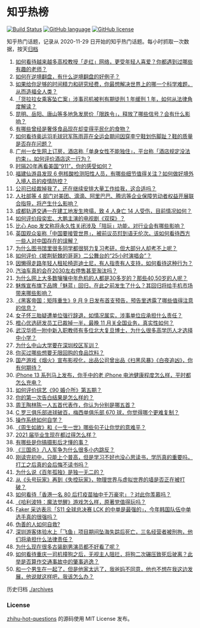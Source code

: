 # 知乎热榜
[![Build Status](https://github.com/ToWeLong/zhihu-hot-questions/workflows/CI/badge.svg)](https://github.com/ToWeLong/zhihu-hot-questions/actions)
[![GitHub language](https://img.shields.io/badge/language-golang-orange.svg)](https://golang.org/)
[![GitHub license](https://img.shields.io/github/license/ToWeLong/zhihu-hot-questions)](https://github.com/ToWeLong/zhihu-hot-questions/blob/main/LICENSE)

知乎热门话题，记录从 2020-11-29 日开始的知乎热门话题。每小时抓取一次数据，按天[归档](./archives)

<!-- BEGIN -->

1. [如何看待越来越多高校教授「走红」网络，更受年轻人喜爱？你都遇到过哪些有趣的老师？](https://www.zhihu.com/question/485808612)
1. [如何在逆境翻盘，有什么逆境翻盘的好例子？](https://www.zhihu.com/question/21210517)
1. [如果给你足够的时间精力和研究经费，你最想解决世界上的哪一个科学难题，从而造福全人类？](https://www.zhihu.com/question/485476077)
1. [「货拉拉女乘客坠亡案」涉事司机被判有期徒刑 1 年缓刑 1 年，如何从法律角度解读？](https://www.zhihu.com/question/486019001)
1. [昆明、岳阳、唐山等多地急发房价「限跌令」，释放了哪些信号？会有什么影响？](https://www.zhihu.com/question/485706720)
1. [有哪些曾经是奢侈食品现在却变得平民化的食物？](https://www.zhihu.com/question/466302067)
1. [如何看待奥运羽毛球冠军陈雨菲在全运会期间因穿李宁鞋划伤脚趾？鞋的质量是否存在问题？](https://www.zhihu.com/question/485972149)
1. [广州一女生网上订房，酒店称「单身女性不能独住」，平台称「酒店规定没法约束」，如何评价酒店这一行为？](https://www.zhihu.com/question/485716876)
1. [时隔20年再看美国“911”，你的感受如何？](https://www.zhihu.com/question/485809453)
1. [福建仙游县发现 6 例核酸检测阳性人员，有哪些细节值得关注？如何做好境外入境人员的疫情防控？](https://www.zhihu.com/question/486034763)
1. [公司已经裁掉我了，还在继续安排大量工作给我，这合适吗？](https://www.zhihu.com/question/393018074)
1. [人社部等 4 部门对美团、滴滴、阿里巴巴、腾讯等企业保障劳动者权益开展联合指导，将产生什么影响？](https://www.zhihu.com/question/485998297)
1. [成都轨道交通一在建工地发生垮塌，致 4 人身亡 14 人受伤，目前情况如何？](https://www.zhihu.com/question/486002806)
1. [如何评价段奕宏、大鹏主演的电视剧《双探》？](https://www.zhihu.com/question/377726848)
1. [比心 App 发文称将永久性关闭涉及「陪玩」功能，对行业会有哪些影响？](https://www.zhihu.com/question/486014081)
1. [英国观众妄称「中国要接管世界」，被前议员怼到语无伦次。该如何看待西方一些人对中国存在的误解？](https://www.zhihu.com/question/485491295)
1. [为什么图书馆里很多同学都很努力复习考研，但大部分人却考不上呢？](https://www.zhihu.com/question/430364218)
1. [如何评价《披荆斩棘的哥哥》二公舞台的“25小时演唱会”？](https://www.zhihu.com/question/484412374)
1. [因懒得走路年轻人租轮椅逛迪士尼，有人指责有人支持，如何看待这种行为？](https://www.zhihu.com/question/485765561)
1. [汽油车真的会在2030左右停售甚至淘汰吗？](https://www.zhihu.com/question/478452945)
1. [为什么网上大多数嚷嚷中年危机的人都是30多岁的？那些40,50岁的人呢？](https://www.zhihu.com/question/485087511)
1. [魅族宣布旗下品牌「魅蓝」回归，在此之前发生了什么？其回归将给手机市场带来哪些影响？](https://www.zhihu.com/question/486019391)
1. [《黑客帝国：矩阵重生》9 月 9 日发布首支预告，预告里透露了哪些值得注意的信息？](https://www.zhihu.com/question/485463054)
1. [女子怀三胎疑遭单位强行辞退，如情况属实，涉事单位应承担什么责任？](https://www.zhihu.com/question/485993578)
1. [橙心优选研发员工已裁掉一半，最晚 11 月关全国业务，真实性如何？](https://www.zhihu.com/question/485707327)
1. [武汉华师一附中新入职教师有多位北大复旦博士，为什么很多高学历人才选择中小学？](https://www.zhihu.com/question/485676691)
1. [为什么中山大学要在深圳校区军训？](https://www.zhihu.com/question/478937166)
1. [你买过哪些想要无限回购的食品饮料？](https://www.zhihu.com/question/434098741)
1. [国产游戏《烟火》宣布影视化，出品公司曾出品《扫黑风暴》《白夜追凶》，你有何期待？](https://www.zhihu.com/question/485938974)
1. [iPhone 13 系列马上发布，你手中的老 iPhone 电池健康程度怎么样，平时都怎么充电？](https://www.zhihu.com/question/485938059)
1. [如何评价综艺《90 婚介所》第五期？](https://www.zhihu.com/question/486011763)
1. [你的第一次告白结果是怎么样的？](https://www.zhihu.com/question/326651866)
1. [周王陶林陈一人五首代表作，你认为分别是哪五首？](https://www.zhihu.com/question/485644751)
1. [C 罗三俱乐部进球破百，梅西单俱乐部 670 球，你觉得哪个更难复制？](https://www.zhihu.com/question/484634649)
1. [操作系统如何自学？](https://www.zhihu.com/question/57257819)
1. [《周生如故》和《一生一世》哪些句子让你觉的意难平？](https://www.zhihu.com/question/484748983)
1. [2021 届毕业生现在都过得怎么样？](https://www.zhihu.com/question/483461416)
1. [有哪些是你搞摄影后才懂的事？](https://www.zhihu.com/question/462079009)
1. [《三国杀》八人军争为什么很多小内跳反？](https://www.zhihu.com/question/481244021)
1. [刚读完初中，只能上个普高，但是学习不好也没心思读书，学历真的重要吗，打工之后真的会后悔不读书吗？](https://www.zhihu.com/question/476841665)
1. [为什么说《百年孤独》是独一无二的？](https://www.zhihu.com/question/443101525)
1. [从《头号玩家》再到《失控玩家》，物理世界与虚拟世界的墙是否正在被打破？](https://www.zhihu.com/question/485794927)
1. [如何看待「香港一名 80 后打疫苗抽中千万豪宅」？对此你羡慕吗？](https://www.zhihu.com/question/485649037)
1. [《哈利波特：魔法觉醒》游戏怎么样，原著党值得玩吗？](https://www.zhihu.com/question/465705992)
1. [Faker 采访表示「S11 全球总决赛 LCK 的中单是最强的」，今年韩国队伍中单选手真的很强吗？](https://www.zhihu.com/question/485728028)
1. [伪善的人如何自救?](https://www.zhihu.com/question/485132463)
1. [深圳游客体验水上「飞鱼」项目期间坠海失踪后死亡，三名经营者被刑拘，他们将承担什么法律责任？](https://www.zhihu.com/question/485793828)
1. [为什么现在很多古装剧男演员都不好看了呢？](https://www.zhihu.com/question/485437396)
1. [如何看待重庆一司机撞狗之后，无视主人阻拦，将狗二次碾压致死后驶离？此举是否算作交通事故中的肇事逃逸？](https://www.zhihu.com/question/485687712)
1. [和一个男生在一起了，但是他家太远了，我爸妈不同意，他也不想在我这边发展，他说就这样吧，我该怎么办？](https://www.zhihu.com/question/485658002)

<!-- END -->

历史归档 [./archives](./archives)


### License
[zhihu-hot-questions](https://github.com/towelong/zhihu-hot-questions) 的源码使用 MIT License 发布。